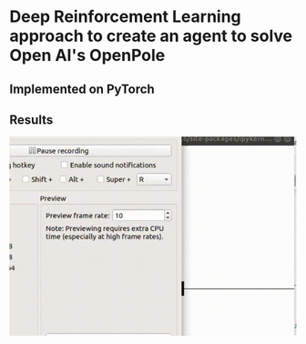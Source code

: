 # Deep Reinforcement Learning approach to create an agent to solve Open AI's OpenPole

## Implemented on PyTorch

## Results
![](cartpole.gif)
